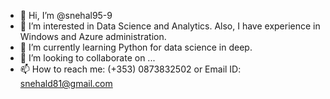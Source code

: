 - 👋 Hi, I’m @snehal95-9
- 👀 I’m interested in Data Science and Analytics. Also, I have experience in Windows and Azure administration.
- 🌱 I’m currently learning Python for data science in deep.
- 💞️ I’m looking to collaborate on ...
- 📫 How to reach me: (+353) 0873832502 or Email ID: snehald81@gmail.com

<!---
snehal95-9/snehal95-9 is a ✨ special ✨ repository because its `README.md` (this file) appears on your GitHub profile.
You can click the Preview link to take a look at your changes.
--->
